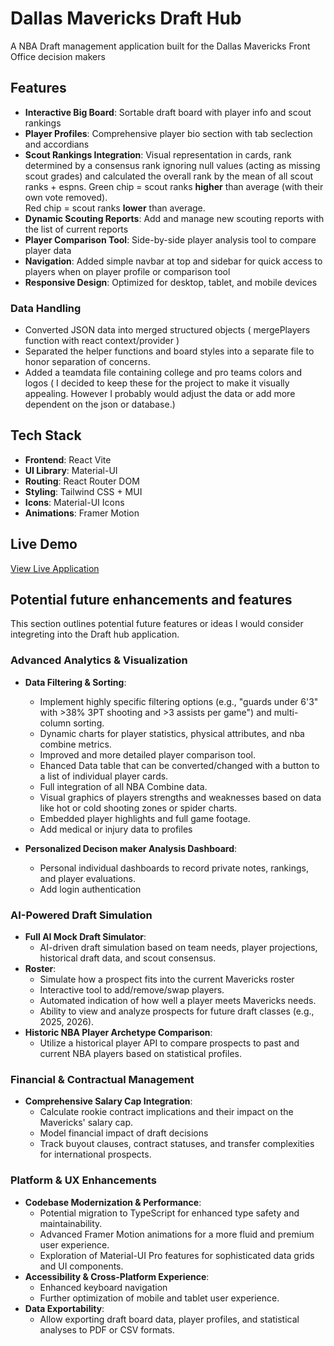 # Dallas Mavericks Draft Hub

A NBA Draft management application built for the Dallas Mavericks Front Office decision makers

## Features

- **Interactive Big Board**: Sortable draft board with player info and scout rankings
- **Player Profiles**: Comprehensive player bio section with tab seclection and accordians
- **Scout Rankings Integration**: Visual representation in cards, rank determined by a consensus rank ignoring null values (acting as missing scout grades) and calculated the overall rank by the mean of all scout ranks + espns.
    Green chip = scout ranks **higher** than average (with their own vote removed).  
    Red chip = scout ranks **lower** than average.
- **Dynamic Scouting Reports**: Add and manage new scouting reports with the list of current reports
- **Player Comparison Tool**: Side-by-side player analysis tool to compare player data
- **Navigation**: Added simple navbar at top and sidebar for quick access to players when on player profile or comparison tool 
- **Responsive Design**: Optimized for desktop, tablet, and mobile devices

### Data Handling
- Converted JSON data into merged structured objects ( mergePlayers function with react context/provider )
- Separated the helper functions and board styles into a separate file to honor separation of concerns.
- Added a teamdata file containing college and pro teams colors and logos ( I decided to keep these for the project to make it visually appealing. However I probably would adjust the data or add more dependent on the json or database.)

## Tech Stack
- **Frontend**: React Vite
- **UI Library**: Material-UI
- **Routing**: React Router DOM
- **Styling**: Tailwind CSS + MUI
- **Icons**: Material-UI Icons
- **Animations**: Framer Motion

## Live Demo

[View Live Application](https://mavsdrafthub.netlify.app/)

## Potential future enhancements and features

This section outlines potential future features or ideas I would consider integreting into the Draft hub application. 

### Advanced Analytics & Visualization

*   **Data Filtering & Sorting**:

    * Implement highly specific filtering options (e.g., "guards under 6'3" with >38% 3PT shooting and >3 assists per game") and multi-column sorting.
    *   Dynamic charts for player statistics, physical attributes, and nba combine metrics.
    *   Improved and more detailed player comparison tool. 
    *   Ehanced Data table that can be converted/changed with a button to a list of individual player cards. 
    *   Full integration of all NBA Combine data.
    *   Visual graphics of players strengths and weaknesses based on data like hot or cold shooting zones or spider charts.
    *   Embedded player highlights and full game footage.
    *   Add medical or injury data to profiles

*   **Personalized Decison maker Analysis Dashboard**:

    *   Personal individual dashboards to record private notes, rankings, and player evaluations.
    *   Add login authentication

### AI-Powered Draft Simulation

*   **Full AI Mock Draft Simulator**:
    *   AI-driven draft simulation based on team needs, player projections, historical draft data, and scout consensus.
*   **Roster**:
    *   Simulate how a prospect fits into the current Mavericks roster
    *   Interactive tool to add/remove/swap players.
    *   Automated indication of how well a player meets Mavericks needs.
    *   Ability to view and analyze prospects for future draft classes (e.g., 2025, 2026).
*   **Historic NBA Player Archetype Comparison**:
    *   Utilize a historical player API to compare prospects to past and current NBA players based on statistical profiles.

### Financial & Contractual Management

*   **Comprehensive Salary Cap Integration**:
    *   Calculate rookie contract implications and their impact on the Mavericks' salary cap.
    *   Model financial impact of draft decisions
    *   Track buyout clauses, contract statuses, and transfer complexities for international prospects.

### Platform & UX Enhancements

*   **Codebase Modernization & Performance**:
    *   Potential migration to TypeScript for enhanced type safety and maintainability.
    *   Advanced Framer Motion animations for a more fluid and premium user experience.
    *   Exploration of Material-UI Pro features for sophisticated data grids and UI components.
*   **Accessibility & Cross-Platform Experience**:
    *   Enhanced keyboard navigation
    *   Further optimization of mobile and tablet user experience.
*   **Data Exportability**:
    *   Allow exporting draft board data, player profiles, and statistical analyses to PDF or CSV formats.
